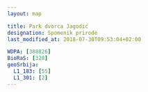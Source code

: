 ```yaml
---
layout: map

title: Park dvorca Jagodić
designation: Spomenik prirode
last_modified_at: 2018-07-30T09:53:04+02:00

WDPA: [388826]
BioRaS: [328]
geoSrbija:
  L1_183: [55]
  L1_301: [2]
---
```

